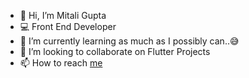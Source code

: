 - 👋 Hi, I’m Mitali Gupta
- 💻 Front End Developer
- 🌱 I’m currently learning as much as I possibly can..😅
- 💞️ I’m looking to collaborate on Flutter Projects
- 📫 How to reach [me](mailto:milaticwa@gmail.com)
